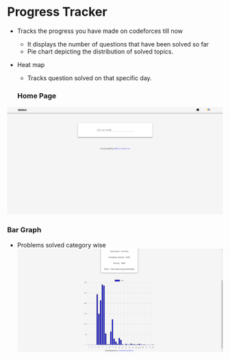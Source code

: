 # Progress Tracker 

- Tracks the progress you have made on codeforces till now
    - It displays the number of questions that have been solved so far
    - Pie chart depicting the distribution of solved topics.
- Heat map
    - Tracks question solved on that specific day.

    ### Home Page
![Home](Img/Screenshot.png)
    
  ### Bar Graph 
  - Problems solved category wise
  ![Bar Graph](Img/bar_graph.png) 